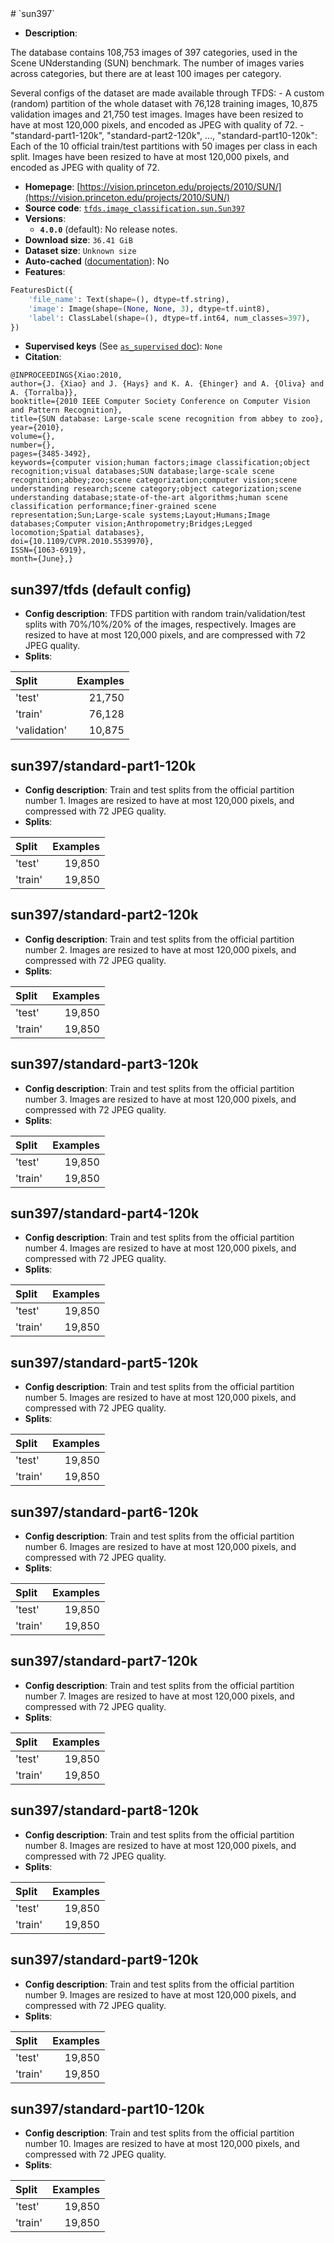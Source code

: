 <div itemscope itemtype="http://schema.org/Dataset">
  <div itemscope itemprop="includedInDataCatalog" itemtype="http://schema.org/DataCatalog">
    <meta itemprop="name" content="TensorFlow Datasets" />
  </div>
  <meta itemprop="name" content="sun397" />
  <meta itemprop="description" content="The database contains 108,753 images of 397 categories, used in the&#10;Scene UNderstanding (SUN) benchmark. The number of images varies across&#10;categories, but there are at least 100 images per category.&#10;&#10;Several configs of the dataset are made available through TFDS:&#10;- A custom (random) partition of the whole dataset with 76,128 training images,&#10;  10,875 validation images and 21,750 test images. Images have been resized to&#10;  have at most 120,000 pixels, and encoded as JPEG with quality of 72.&#10;- &quot;standard-part1-120k&quot;, &quot;standard-part2-120k&quot;, ..., &quot;standard-part10-120k&quot;:&#10;  Each of the 10 official train/test partitions with 50 images per class in each&#10;  split. Images have been resized to have at most 120,000 pixels, and encoded&#10;  as JPEG with quality of 72.&#10;&#10;&#10;To use this dataset:&#10;&#10;```python&#10;import tensorflow_datasets as tfds&#10;&#10;ds = tfds.load(&#x27;sun397&#x27;, split=&#x27;train&#x27;)&#10;for ex in ds.take(4):&#10;  print(ex)&#10;```&#10;&#10;See [the guide](https://www.tensorflow.org/datasets/overview) for more&#10;informations on [tensorflow_datasets](https://www.tensorflow.org/datasets).&#10;&#10;" />
  <meta itemprop="url" content="https://www.tensorflow.org/datasets/catalog/sun397" />
  <meta itemprop="sameAs" content="https://vision.princeton.edu/projects/2010/SUN/" />
  <meta itemprop="citation" content="@INPROCEEDINGS{Xiao:2010,&#10;author={J. {Xiao} and J. {Hays} and K. A. {Ehinger} and A. {Oliva} and A. {Torralba}},&#10;booktitle={2010 IEEE Computer Society Conference on Computer Vision and Pattern Recognition},&#10;title={SUN database: Large-scale scene recognition from abbey to zoo},&#10;year={2010},&#10;volume={},&#10;number={},&#10;pages={3485-3492},&#10;keywords={computer vision;human factors;image classification;object recognition;visual databases;SUN database;large-scale scene recognition;abbey;zoo;scene categorization;computer vision;scene understanding research;scene category;object categorization;scene understanding database;state-of-the-art algorithms;human scene classification performance;finer-grained scene representation;Sun;Large-scale systems;Layout;Humans;Image databases;Computer vision;Anthropometry;Bridges;Legged locomotion;Spatial databases}, &#10;doi={10.1109/CVPR.2010.5539970},&#10;ISSN={1063-6919},&#10;month={June},}&#10;" />
</div>
# `sun397`

*   **Description**:

The database contains 108,753 images of 397 categories, used in the Scene
UNderstanding (SUN) benchmark. The number of images varies across categories,
but there are at least 100 images per category.

Several configs of the dataset are made available through TFDS: - A custom
(random) partition of the whole dataset with 76,128 training images, 10,875
validation images and 21,750 test images. Images have been resized to have at
most 120,000 pixels, and encoded as JPEG with quality of 72. -
"standard-part1-120k", "standard-part2-120k", ..., "standard-part10-120k": Each
of the 10 official train/test partitions with 50 images per class in each split.
Images have been resized to have at most 120,000 pixels, and encoded as JPEG
with quality of 72.

*   **Homepage**:
    [https://vision.princeton.edu/projects/2010/SUN/](https://vision.princeton.edu/projects/2010/SUN/)
*   **Source code**:
    [`tfds.image_classification.sun.Sun397`](https://github.com/tensorflow/datasets/tree/master/tensorflow_datasets/image_classification/sun.py)
*   **Versions**:
    *   **`4.0.0`** (default): No release notes.
*   **Download size**: `36.41 GiB`
*   **Dataset size**: `Unknown size`
*   **Auto-cached**
    ([documentation](https://www.tensorflow.org/datasets/performances#auto-caching)):
    No
*   **Features**:

```python
FeaturesDict({
    'file_name': Text(shape=(), dtype=tf.string),
    'image': Image(shape=(None, None, 3), dtype=tf.uint8),
    'label': ClassLabel(shape=(), dtype=tf.int64, num_classes=397),
})
```
*   **Supervised keys** (See
    [`as_supervised` doc](https://www.tensorflow.org/datasets/api_docs/python/tfds/load#args)):
    `None`
*   **Citation**:

```
@INPROCEEDINGS{Xiao:2010,
author={J. {Xiao} and J. {Hays} and K. A. {Ehinger} and A. {Oliva} and A. {Torralba}},
booktitle={2010 IEEE Computer Society Conference on Computer Vision and Pattern Recognition},
title={SUN database: Large-scale scene recognition from abbey to zoo},
year={2010},
volume={},
number={},
pages={3485-3492},
keywords={computer vision;human factors;image classification;object recognition;visual databases;SUN database;large-scale scene recognition;abbey;zoo;scene categorization;computer vision;scene understanding research;scene category;object categorization;scene understanding database;state-of-the-art algorithms;human scene classification performance;finer-grained scene representation;Sun;Large-scale systems;Layout;Humans;Image databases;Computer vision;Anthropometry;Bridges;Legged locomotion;Spatial databases},
doi={10.1109/CVPR.2010.5539970},
ISSN={1063-6919},
month={June},}
```

## sun397/tfds (default config)

*   **Config description**: TFDS partition with random train/validation/test
    splits with 70%/10%/20% of the images, respectively. Images are resized to
    have at most 120,000 pixels, and are compressed with 72 JPEG quality.
*   **Splits**:

Split        | Examples
:----------- | -------:
'test'       | 21,750
'train'      | 76,128
'validation' | 10,875

## sun397/standard-part1-120k

*   **Config description**: Train and test splits from the official partition
    number 1. Images are resized to have at most 120,000 pixels, and compressed
    with 72 JPEG quality.
*   **Splits**:

Split   | Examples
:------ | -------:
'test'  | 19,850
'train' | 19,850

## sun397/standard-part2-120k

*   **Config description**: Train and test splits from the official partition
    number 2. Images are resized to have at most 120,000 pixels, and compressed
    with 72 JPEG quality.
*   **Splits**:

Split   | Examples
:------ | -------:
'test'  | 19,850
'train' | 19,850

## sun397/standard-part3-120k

*   **Config description**: Train and test splits from the official partition
    number 3. Images are resized to have at most 120,000 pixels, and compressed
    with 72 JPEG quality.
*   **Splits**:

Split   | Examples
:------ | -------:
'test'  | 19,850
'train' | 19,850

## sun397/standard-part4-120k

*   **Config description**: Train and test splits from the official partition
    number 4. Images are resized to have at most 120,000 pixels, and compressed
    with 72 JPEG quality.
*   **Splits**:

Split   | Examples
:------ | -------:
'test'  | 19,850
'train' | 19,850

## sun397/standard-part5-120k

*   **Config description**: Train and test splits from the official partition
    number 5. Images are resized to have at most 120,000 pixels, and compressed
    with 72 JPEG quality.
*   **Splits**:

Split   | Examples
:------ | -------:
'test'  | 19,850
'train' | 19,850

## sun397/standard-part6-120k

*   **Config description**: Train and test splits from the official partition
    number 6. Images are resized to have at most 120,000 pixels, and compressed
    with 72 JPEG quality.
*   **Splits**:

Split   | Examples
:------ | -------:
'test'  | 19,850
'train' | 19,850

## sun397/standard-part7-120k

*   **Config description**: Train and test splits from the official partition
    number 7. Images are resized to have at most 120,000 pixels, and compressed
    with 72 JPEG quality.
*   **Splits**:

Split   | Examples
:------ | -------:
'test'  | 19,850
'train' | 19,850

## sun397/standard-part8-120k

*   **Config description**: Train and test splits from the official partition
    number 8. Images are resized to have at most 120,000 pixels, and compressed
    with 72 JPEG quality.
*   **Splits**:

Split   | Examples
:------ | -------:
'test'  | 19,850
'train' | 19,850

## sun397/standard-part9-120k

*   **Config description**: Train and test splits from the official partition
    number 9. Images are resized to have at most 120,000 pixels, and compressed
    with 72 JPEG quality.
*   **Splits**:

Split   | Examples
:------ | -------:
'test'  | 19,850
'train' | 19,850

## sun397/standard-part10-120k

*   **Config description**: Train and test splits from the official partition
    number 10. Images are resized to have at most 120,000 pixels, and compressed
    with 72 JPEG quality.
*   **Splits**:

Split   | Examples
:------ | -------:
'test'  | 19,850
'train' | 19,850
